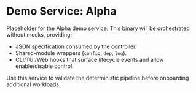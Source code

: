 # Demo Service: Alpha

Placeholder for the Alpha demo service. This binary will be orchestrated without mocks, providing:

- JSON specification consumed by the controller.
- Shared-module wrappers (`config`, `dep`, `log`).
- CLI/TUI/Web hooks that surface lifecycle events and allow enable/disable control.

Use this service to validate the deterministic pipeline before onboarding additional workloads.
